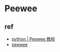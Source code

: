# Peewee


## ref
+ [python | Peewee 教程](https://benpaodewoniu.github.io/2020/03/14/python77/)
+ [peewee](https://docs.peewee-orm.com/en/latest/peewee/quickstart.html)